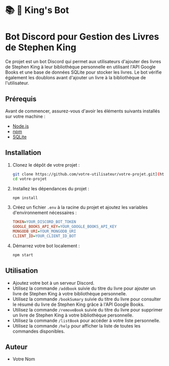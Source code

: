 # 📚 🤡 King's Bot
 
# Bot Discord pour Gestion des Livres de Stephen King

Ce projet est un bot Discord qui permet aux utilisateurs d'ajouter des livres de Stephen King à leur bibliothèque personnelle en utilisant l'API Google Books et une base de données SQLite pour stocker les livres. Le bot vérifie également les doublons avant d'ajouter un livre à la bibliothèque de l'utilisateur.

## Prérequis

Avant de commencer, assurez-vous d'avoir les éléments suivants installés sur votre machine :

- [Node.js](https://nodejs.org/)
- [npm](https://www.npmjs.com/)
- [SQLite](https://www.sqlite.org/download.html)

## Installation

1. Clonez le dépôt de votre projet :
    ```sh
    git clone https://github.com/votre-utilisateur/votre-projet.git](https://github.com/Chloe-Patte/King-s-Bot.git
    cd votre-projet
    ```

2. Installez les dépendances du projet :
    ```sh
    npm install
    ```

3. Créez un fichier `.env` à la racine du projet et ajoutez les variables d'environnement nécessaires :
    ```ini
    TOKEN=YOUR_DISCORD_BOT_TOKEN
    GOOGLE_BOOKS_API_KEY=YOUR_GOOGLE_BOOKS_API_KEY
    MONGODB_URI=YOUR_MONGODB_URI
    CLIENT_ID=YOUR_CLIENT_ID_BOT
    ```
4. Démarrez votre bot localement :
    ```sh
    npm start
    ```

## Utilisation

- Ajoutez votre bot à un serveur Discord.
- Utilisez la commande `/addbook` suivie du titre du livre pour ajouter un livre de Stephen King à votre bibliothèque personnelle.
- Utilisez la commande `/bookSumary` suivie du titre du livre pour consulter le résumé du livre de Stephen King grâce à l'API Google Books.
- Utilisez la commande `/removeBook` suivie du titre du livre pour supprimer un livre de Stephen King à votre bibliothèque personnelle.
- Utilisez la commande `/listBook` pour accéder à votre liste personnelle.
- Utilisez la commande `/help` pour afficher la liste de toutes les commandes disponibles.

## Auteur

- Votre Nom
